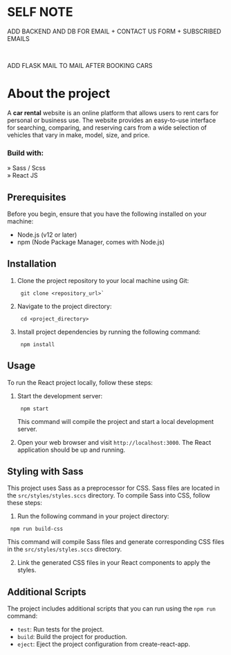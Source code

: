 # SELF NOTE 

 <p>ADD BACKEND AND DB FOR EMAIL + CONTACT US FORM + SUBSCRIBED EMAILS<p>
<br>
<p>ADD FLASK MAIL TO MAIL AFTER BOOKING CARS<p>

# About the project

  <p>A <b>car rental</b> website is an online platform that allows users to rent cars for personal or business use. The website provides an easy-to-use interface for searching, comparing, and reserving cars from a wide selection of vehicles that vary in make, model, size, and price.</p>

<h3>Build with:</h3>

» Sass / Scss <br>
» React JS

## Prerequisites

Before you begin, ensure that you have the following installed on your machine:

-   Node.js (v12 or later)
-   npm (Node Package Manager, comes with Node.js)

## Installation

1.  Clone the project repository to your local machine using Git:
    ```
     git clone <repository_url>` 
    ```
2.  Navigate to the project directory:
    
    ```
     cd <project_directory>
    ``` 
    
3.  Install project dependencies by running the following command:
    
    ``` 
     npm install
    ```  
    

## Usage

To run the React project locally, follow these steps:

1.  Start the development server:

    ``` 
     npm start 
    ``` 
    This command will compile the project and start a local development server.
    
2.  Open your web browser and visit `http://localhost:3000`. The React application should be up and running.
    

## Styling with Sass

This project uses Sass as a preprocessor for CSS. Sass files are located in the `src/styles/styles.sccs` directory. To compile Sass into CSS, follow these steps:

1.  Run the following command in your project directory:
    
```
 npm run build-css
``` 


This command will compile Sass files and generate corresponding CSS files in the `src/styles/styles.sccs` directory.
    
2.  Link the generated CSS files in your React components to apply the styles.
    

## Additional Scripts

The project includes additional scripts that you can run using the `npm run` command:

-   `test`: Run tests for the project.
-   `build`: Build the project for production.
-   `eject`: Eject the project configuration from create-react-app.

